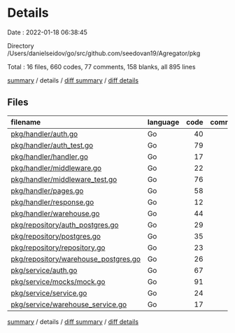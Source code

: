 # Details

Date : 2022-01-18 06:38:45

Directory /Users/danielseidov/go/src/github.com/seedovan19/Agregator/pkg

Total : 16 files,  660 codes, 77 comments, 158 blanks, all 895 lines

[summary](results.md) / details / [diff summary](diff.md) / [diff details](diff-details.md)

## Files
| filename | language | code | comment | blank | total |
| :--- | :--- | ---: | ---: | ---: | ---: |
| [pkg/handler/auth.go](/pkg/handler/auth.go) | Go | 40 | 0 | 11 | 51 |
| [pkg/handler/auth_test.go](/pkg/handler/auth_test.go) | Go | 79 | 5 | 11 | 95 |
| [pkg/handler/handler.go](/pkg/handler/handler.go) | Go | 17 | 22 | 4 | 43 |
| [pkg/handler/middleware.go](/pkg/handler/middleware.go) | Go | 22 | 0 | 6 | 28 |
| [pkg/handler/middleware_test.go](/pkg/handler/middleware_test.go) | Go | 76 | 5 | 12 | 93 |
| [pkg/handler/pages.go](/pkg/handler/pages.go) | Go | 58 | 0 | 10 | 68 |
| [pkg/handler/response.go](/pkg/handler/response.go) | Go | 12 | 0 | 4 | 16 |
| [pkg/handler/warehouse.go](/pkg/handler/warehouse.go) | Go | 44 | 17 | 17 | 78 |
| [pkg/repository/auth_postgres.go](/pkg/repository/auth_postgres.go) | Go | 29 | 0 | 9 | 38 |
| [pkg/repository/postgres.go](/pkg/repository/postgres.go) | Go | 35 | 4 | 9 | 48 |
| [pkg/repository/repository.go](/pkg/repository/repository.go) | Go | 23 | 0 | 6 | 29 |
| [pkg/repository/warehouse_postgres.go](/pkg/repository/warehouse_postgres.go) | Go | 26 | 0 | 8 | 34 |
| [pkg/service/auth.go](/pkg/service/auth.go) | Go | 67 | 2 | 16 | 85 |
| [pkg/service/mocks/mock.go](/pkg/service/mocks/mock.go) | Go | 91 | 21 | 22 | 134 |
| [pkg/service/service.go](/pkg/service/service.go) | Go | 24 | 1 | 7 | 32 |
| [pkg/service/warehouse_service.go](/pkg/service/warehouse_service.go) | Go | 17 | 0 | 6 | 23 |

[summary](results.md) / details / [diff summary](diff.md) / [diff details](diff-details.md)